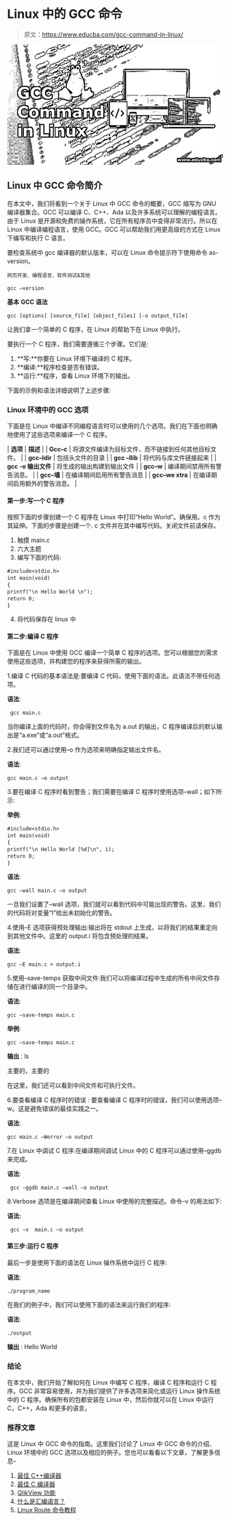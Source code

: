 # Linux 中的 GCC 命令

> 原文：<https://www.educba.com/gcc-command-in-linux/>

![GCC-Command-in-Linux](img/b1dacca476eb1bdec664b85949b58697.png)



## Linux 中 GCC 命令简介

在本文中，我们将看到一个关于 Linux 中 GCC 命令的概要，GCC 缩写为 GNU 编译器集合。GCC 可以编译 C、C++、Ada 以及许多系统可以理解的编程语言。由于 Linux 是开源和免费的操作系统，它在所有程序员中变得非常流行。所以在 Linux 中编译编程语言，使用 GCC。GCC 可以帮助我们用更高级的方式在 Linux 下编写和执行 C 语言。

要检查系统中 gcc 编译器的默认版本，可以在 Linux 命令提示符下使用命令 as-version。

<small>网页开发、编程语言、软件测试&其他</small>

```
gcc –version
```

**基本** **GCC 语法**

```
gcc [options] [source_file] [object_files] [-o output_file]
```

让我们拿一个简单的 C 程序，在 Linux 的帮助下在 Linux 中执行。

要执行一个 C 程序，我们需要遵循三个步骤。它们是:

1.  **写:**你要在 Linux 环境下编译的 C 程序。
2.  **编译:**程序检查是否有错误。
3.  **运行:**程序，查看 Linux 环境下的输出。

下面的示例和语法详细说明了上述步骤:

### Linux 环境中的 GCC 选项

下面是在 Linux 中编译不同编程语言时可以使用的几个选项。我们在下面也明确地使用了这些选项来编译一个 C 程序。

| **选项** | **描述** |
| **Gcc–c** | 将源文件编译为目标文件，而不链接到任何其他目标文件。 |
| **gcc–Idir** | 包括头文件的目录 |
| **gcc –llib** | 将代码与库文件链接起来 |
| **gcc -o 输出文件** | 将生成的输出构建到输出文件 |
| **gcc–w** | 编译期间禁用所有警告消息。 |
| **gcc–墙** | 在编译期间启用所有警告消息 |
| **gcc–we xtra** | 在编译期间启用额外的警告消息。 |

#### 第一步:写一个 C 程序

按照下面的步骤创建一个 C 程序在 Linux 中打印“Hello World”。确保用。c 作为其延伸。下面的步骤是创建一个. c 文件并在其中编写代码。关闭文件前请保存。

1.  触摸 main.c
2.  六大主题
3.  编写下面的代码:

```
#include<stdio.h>
int main(void)
{
printf("\n Hello World \n");
return 0;
}
```

4.  将代码保存在 linux 中

#### 第二步:编译 C 程序

下面是在 Linux 中使用 GCC 编译一个简单 C 程序的选项。您可以根据您的需求使用这些选项，并构建您的程序来获得所需的输出。

1.编译 C 代码的基本语法是:要编译 C 代码，使用下面的语法。此语法不带任何选项。

**语法**:

```
 gcc main.c
```

当你编译上面的代码时，你会得到文件名为 a.out 的输出，C 程序编译后的默认输出是“a.exe”或“a.out”格式。

2.我们还可以通过使用–o 作为选项来明确指定输出文件名。

**语法**:

```
gcc main.c –o output
```

3.要在编译 C 程序时看到警告；我们需要在编译 C 程序时使用选项–wall；如下所示:

**举例**:

```
#include<stdio.h>
int main(void)
{
printf("\n Hello World [%d]\n", i);
return 0;
}
```

**语法**:

```
gcc –wall main.c –o output
```

一旦我们设置了–wall 选项，我们就可以看到代码中可能出现的警告。这里，我们的代码将对变量“I”给出未初始化的警告。

4.使用–E 选项获得预处理输出:输出将在 stdout 上生成，以将我们的结果重定向到其他文件中。这里的 output.i 将包含预处理的结果。

**语法**:

```
gcc –E main.c > output.i
```

5.使用–save-temps 获取中间文件:我们可以将编译过程中生成的所有中间文件存储在进行编译的同一个目录中。

**语法**:

```
gcc –save-temps main.c
```

**举例**:

```
gcc –save-temps main.c
```

**输出** : ls

主要的，主要的

在这里，我们还可以看到中间文件和可执行文件。

6.要查看编译 C 程序时的错误 *:* 要查看编译 C 程序时的错误，我们可以使用选项–w。这是避免错误的最佳实践之一。

**语法**:

```
gcc main.c –Werror –o output
```

7.在 Linux 中调试 C 程序:在编译期间调试 Linux 中的 C 程序可以通过使用–ggdb 来完成。

**语法**:

```
 gcc –ggdb main.c –wall –o output
```

8.Verbose 选项是在编译期间查看 Linux 中使用的完整描述。命令–v 的用法如下:

**语法:**

```
 gcc –v  main.c –o output
```

#### 第三步:运行 C 程序

最后一步是使用下面的语法在 Linux 操作系统中运行 C 程序:

**语法**:

```
./program_name
```

在我们的例子中，我们可以使用下面的语法来运行我们的程序:

**语法**:

```
./output
```

**输出** : Hello World

### 结论

在本文中，我们开始了解如何在 Linux 中编写 C 程序，编译 C 程序和运行 C 程序。GCC 非常容易使用，并为我们提供了许多选项来简化或运行 Linux 操作系统中的 C 程序。确保所有的包都安装在 Linux 中，然后你就可以在 Linux 中运行 C，C++，Ada 和更多的语言。

### 推荐文章

这是 Linux 中 GCC 命令的指南。这里我们讨论了 Linux 中 GCC 命令的介绍、Linux 环境中的 GCC 选项以及相应的例子。您也可以看看以下文章，了解更多信息–

1.  [最佳 C++编译器](https://www.educba.com/best-c-plus-plus-compiler/)
2.  [最佳 C 编译器](https://www.educba.com/best-c-compilers/)
3.  [QlikView 功能](https://www.educba.com/qlikview-functions/)
4.  [什么是汇编语言？](https://www.educba.com/what-is-assembly-language/)
5.  [Linux Route 命令教程](https://www.educba.com/linux-route-command/)





